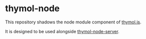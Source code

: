 thymol-node
===========

This repository shadows the node module component of [thymol.js](https://github.com/thymol/thymol.js).

It is designed to be used alongside [thymol-node-server](https://www.npmjs.com/package/thymol-node-server).

